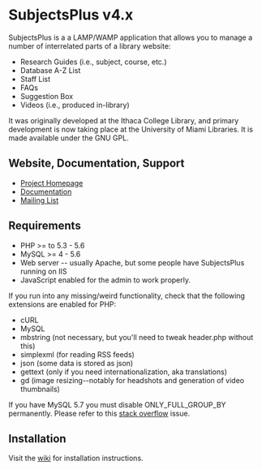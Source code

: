# SubjectsPlus v4.x

SubjectsPlus is a a LAMP/WAMP application that allows you to manage a number of interrelated parts of a library website:

* Research Guides (i.e., subject, course, etc.)
* Database A-Z List
* Staff List
* FAQs
* Suggestion Box
* Videos (i.e., produced in-library)

It was originally developed at the Ithaca College Library, and primary development is now taking place at the University of Miami Libraries.
It is made available under the GNU GPL.

## Website, Documentation, Support

* [Project Homepage](https://subjectsplus.github.io/)
* [Documentation](https://github.com/subjectsplus/SubjectsPlus/wiki)
* [Mailing List](http://groups.google.com/group/subjectsplus)

## Requirements

* PHP >= to 5.3 - 5.6 
* MySQL >= 4 - 5.6
* Web server -- usually Apache, but some people have SubjectsPlus running on IIS
* JavaScript enabled for the admin to work properly. 

If you run into any missing/weird functionality, check that the following extensions are enabled for PHP:

* cURL
* MySQL
* mbstring (not necessary, but you'll need to tweak header.php without this)
* simplexml (for reading RSS feeds)
* json (some data is stored as json)
* gettext (only if you need internationalization, aka translations)
* gd (image resizing--notably for headshots and generation of video thumbnails) 


If you have MySQL 5.7 you must disable ONLY_FULL_GROUP_BY permanently. Please refer to this [stack overflow](https://stackoverflow.com/questions/23921117/disable-only-full-group-by) issue.

## Installation
Visit the [wiki](https://github.com/subjectsplus/SubjectsPlus/wiki) for installation instructions.
